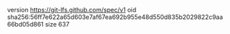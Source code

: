 version https://git-lfs.github.com/spec/v1
oid sha256:56ff7e622a65d603e7af67ea692b955e48d550d835b2029822c9aa66bd05d861
size 637
